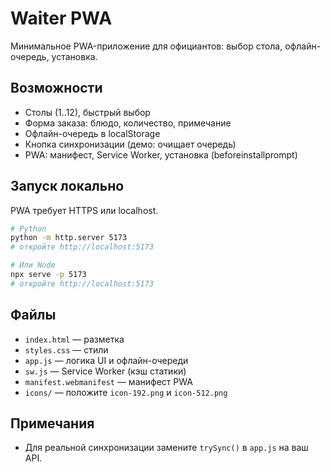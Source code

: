 # Waiter PWA

Минимальное PWA-приложение для официантов: выбор стола, офлайн-очередь, установка.

## Возможности
- Столы (1..12), быстрый выбор
- Форма заказа: блюдо, количество, примечание
- Офлайн-очередь в localStorage
- Кнопка синхронизации (демо: очищает очередь)
- PWA: манифест, Service Worker, установка (beforeinstallprompt)

## Запуск локально
PWA требует HTTPS или localhost.

```bash
# Python
python -m http.server 5173
# откройте http://localhost:5173

# Или Node
npx serve -p 5173
# откройте http://localhost:5173
```

## Файлы
- `index.html` — разметка
- `styles.css` — стили
- `app.js` — логика UI и офлайн-очереди
- `sw.js` — Service Worker (кэш статики)
- `manifest.webmanifest` — манифест PWA
- `icons/` — положите `icon-192.png` и `icon-512.png`

## Примечания
- Для реальной синхронизации замените `trySync()` в `app.js` на ваш API.

